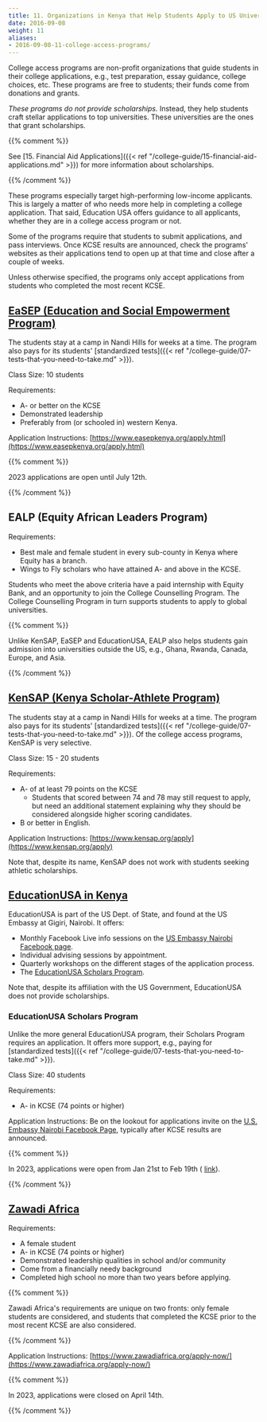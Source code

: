```yaml
---
title: 11. Organizations in Kenya that Help Students Apply to US Universities
date: 2016-09-08
weight: 11
aliases:
- 2016-09-08-11-college-access-programs/
---
```


College access programs are non-profit organizations that guide students
in their college applications, e.g., test preparation, essay guidance,
college choices, etc. These programs are free to students; their funds
come from donations and grants.

*These programs do not provide scholarships.* Instead, they help
students craft stellar applications to top universities. These
universities are the ones that grant scholarships.

{{% comment %}}

See [15. Financial Aid Applications]({{< ref
"/college-guide/15-financial-aid-applications.md" >}}) for more
information about scholarships.

{{% /comment %}}

These programs especially target high-performing low-income applicants.
This is largely a matter of who needs more help in completing a college
application. That said, Education USA offers guidance to all applicants,
whether they are in a college access program or not.

Some of the programs require that students to submit applications, and
pass interviews. Once KCSE results are announced, check the programs'
websites as their applications tend to open up at that time and close
after a couple of weeks.

Unless otherwise specified, the programs only accept applications from
students who completed the most recent KCSE.

## [EaSEP (Education and Social Empowerment Program)](http://www.easepkenya.org/)

The students stay at a camp in Nandi Hills for weeks at a time. The
program also pays for its students' [standardized tests]({{< ref
"/college-guide/07-tests-that-you-need-to-take.md" >}}).

Class Size: 10 students

Requirements:

* A- or better on the KCSE
* Demonstrated leadership
* Preferably from (or schooled in) western Kenya.

Application Instructions:
[https://www.easepkenya.org/apply.html](https://www.easepkenya.org/apply.html)

{{% comment %}}

2023 applications are open until July 12th.

{{% /comment %}}

## EALP (Equity African Leaders Program)

Requirements:

* Best male and female student in every sub-county in Kenya where Equity
  has a branch.
* Wings to Fly scholars who have attained A- and above in the KCSE.

Students who meet the above criteria have a paid internship with Equity
Bank, and an opportunity to join the College Counselling Program. The
College Counselling Program in turn supports students to apply to global
universities.

{{% comment %}}

Unlike KenSAP, EaSEP and EducationUSA, EALP also helps students gain
admission into universities outside the US, e.g., Ghana, Rwanda, Canada,
Europe, and Asia.

{{% /comment %}}

## [KenSAP (Kenya Scholar-Athlete Program)](http://kensap.org/)

The students stay at a camp in Nandi Hills for weeks at a time. The
program also pays for its students' [standardized tests]({{< ref
"/college-guide/07-tests-that-you-need-to-take.md" >}}). Of the college
access programs, KenSAP is very selective.

Class Size: 15 - 20 students

Requirements:

* A- of at least 79 points on the KCSE
  * Students that scored between 74 and 78 may still request to apply,
    but need an additional statement explaining why they should be
    considered alongside higher scoring candidates.
* B or better in English.

Application Instructions:
[https://www.kensap.org/apply](https://www.kensap.org/apply)

Note that, despite its name, KenSAP does not work with students seeking
athletic scholarships.

## [EducationUSA in Kenya](https://ke.usembassy.gov/educationusa-in-kenya/)

EducationUSA is part of the US Dept. of State, and found at the US
Embassy at Gigiri, Nairobi. It offers:

* Monthly Facebook Live info sessions on the [US Embassy Nairobi
  Facebook page](https://www.facebook.com/U.S.EmbassyNairobi).
* Individual advising sessions by appointment.
* Quarterly workshops on the different stages of the application
  process.
* The [EducationUSA Scholars Program](#educationusa-scholars-program).

Note that, despite its affiliation with the US Government, EducationUSA
does not provide scholarships.

### EducationUSA Scholars Program

Unlike the more general EducationUSA program, their Scholars Program
requires an application. It offers more support, e.g., paying for
[standardized tests]({{< ref
"/college-guide/07-tests-that-you-need-to-take.md" >}}).

Class Size: 40 students

Requirements:

* A- in KCSE (74 points or higher)

Application Instructions: Be on the lookout for applications invite on
the [U.S. Embassy Nairobi Facebook
Page](https://www.facebook.com/U.S.EmbassyNairobi), typically after KCSE
results are announced.

{{% comment %}}

In 2023, applications were open from Jan 21st to Feb 19th (
[link](https://www.facebook.com/photo/?fbid=553076613530447&set=a.293295186175259)).

{{% /comment %}}

## [Zawadi Africa](http://www.zawadiafrica.org/)

Requirements:

* A female student
* A- in KCSE (74 points or higher)
* Demonstrated leadership qualities in school and/or community
* Come from a financially needy background
* Completed high school no more than two years before applying.

{{% comment %}}

Zawadi Africa's requirements are unique on two fronts: only female
students are considered, and students that completed the KCSE prior to
the most recent KCSE are also considered.

{{% /comment %}}

Application Instructions:
[https://www.zawadiafrica.org/apply-now/](https://www.zawadiafrica.org/apply-now/)

{{% comment %}}

In 2023, applications were closed on April 14th.

{{% /comment %}}

